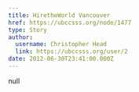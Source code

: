 ```yaml
---
title: HiretheWorld Vancouver 
href: https://ubccsss.org/node/1477
type: Story
author:
  username: Christopher Head
  link: https://ubccsss.org/user/2
date: 2012-06-30T23:41:00.000Z
---
```


null